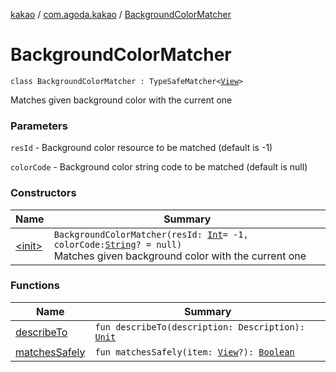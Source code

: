 [kakao](../../index.md) / [com.agoda.kakao](../index.md) / [BackgroundColorMatcher](./index.md)

# BackgroundColorMatcher

`class BackgroundColorMatcher : TypeSafeMatcher<`[`View`](https://developer.android.com/reference/android/view/View.html)`>`

Matches given background color with the current one

### Parameters

`resId` - Background color resource to be matched (default is -1)

`colorCode` - Background color string code to be matched (default is null)

### Constructors

| Name | Summary |
|---|---|
| [&lt;init&gt;](-init-.md) | `BackgroundColorMatcher(resId: `[`Int`](https://kotlinlang.org/api/latest/jvm/stdlib/kotlin/-int/index.html)` = -1, colorCode: `[`String`](https://kotlinlang.org/api/latest/jvm/stdlib/kotlin/-string/index.html)`? = null)`<br>Matches given background color with the current one |

### Functions

| Name | Summary |
|---|---|
| [describeTo](describe-to.md) | `fun describeTo(description: Description): `[`Unit`](https://kotlinlang.org/api/latest/jvm/stdlib/kotlin/-unit/index.html) |
| [matchesSafely](matches-safely.md) | `fun matchesSafely(item: `[`View`](https://developer.android.com/reference/android/view/View.html)`?): `[`Boolean`](https://kotlinlang.org/api/latest/jvm/stdlib/kotlin/-boolean/index.html) |
